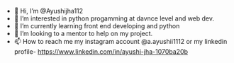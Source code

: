 - 👋 Hi, I’m @Ayushijha112
- 👀 I’m interested in python progamming at davnce level and web dev.
- 🌱 I’m currently learning front end developing and python
- 💞️ I’m looking to a mentor to help on my project. 
- 📫 How to reach me my instagram account @a.ayushii1112
or my linkedin profile-  https://www.linkedin.com/in/ayushi-jha-1070ba20b

<!---
Ayushijha112/Ayushijha112 is a ✨ special ✨ repository because its `README.md` (this file) appears on your GitHub profile.
You can click the Preview link to take a look at your changes.
--->
